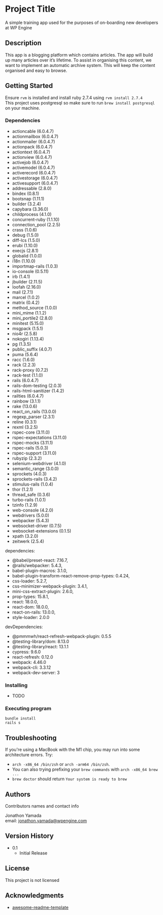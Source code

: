 # Project Title

A simple training app used for the purposes of on-boarding new developers at WP Engine

## Description

This app is a blogging platform which contains articles. The app will build up many articles over it’s lifetime. To
assist in organising this content, we want to implement an automatic archive system. This will keep the content
organised and easy to browse.

## Getting Started

Ensure `rvm` is installed and install ruby 2.7.4 using `rvm install 2.7.4`\
This project uses postgresql so make sure to run `brew install postgresql` on your machine.

### Dependencies

* actioncable (6.0.4.7)
* actionmailbox (6.0.4.7)
* actionmailer (6.0.4.7)
* actionpack (6.0.4.7)
* actiontext (6.0.4.7)
* actionview (6.0.4.7)
* activejob (6.0.4.7)
* activemodel (6.0.4.7)
* activerecord (6.0.4.7)
* activestorage (6.0.4.7)
* activesupport (6.0.4.7)
* addressable (2.8.0)
* bindex (0.8.1)
* bootsnap (1.11.1)
* builder (3.2.4)
* capybara (3.36.0)
* childprocess (4.1.0)
* concurrent-ruby (1.1.10)
* connection_pool (2.2.5)
* crass (1.0.6)
* debug (1.5.0)
* diff-lcs (1.5.0)
* erubi (1.10.0)
* execjs (2.8.1)
* globalid (1.0.0)
* i18n (1.10.0)
* importmap-rails (1.0.3)
* io-console (0.5.11)
* irb (1.4.1)
* jbuilder (2.11.5)
* loofah (2.16.0)
* mail (2.7.1)
* marcel (1.0.2)
* matrix (0.4.2)
* method_source (1.0.0)
* mini_mime (1.1.2)
* mini_portile2 (2.8.0)
* minitest (5.15.0)
* msgpack (1.5.1)
* nio4r (2.5.8)
* nokogiri (1.13.4)
* pg (1.3.5)
* public_suffix (4.0.7)
* puma (5.6.4)
* racc (1.6.0)
* rack (2.2.3)
* rack-proxy (0.7.2)
* rack-test (1.1.0)
* rails (6.0.4.7)
* rails-dom-testing (2.0.3)
* rails-html-sanitizer (1.4.2)
* railties (6.0.4.7)
* rainbow (3.1.1)
* rake (13.0.6)
* react_on_rails (13.0.0)
* regexp_parser (2.3.1)
* reline (0.3.1)
* rexml (3.2.5)
* rspec-core (3.11.0)
* rspec-expectations (3.11.0)
* rspec-mocks (3.11.1)
* rspec-rails (5.0.3)
* rspec-support (3.11.0)
* rubyzip (2.3.2)
* selenium-webdriver (4.1.0)
* semantic_range (3.0.0)
* sprockets (4.0.3)
* sprockets-rails (3.4.2)
* stimulus-rails (1.0.4)
* thor (1.2.1)
* thread_safe (0.3.6)
* turbo-rails (1.0.1)
* tzinfo (1.2.9)
* web-console (4.2.0)
* webdrivers (5.0.0)
* webpacker (5.4.3)
* websocket-driver (0.7.5)
* websocket-extensions (0.1.5)
* xpath (3.2.0)
* zeitwerk (2.5.4)

dependencies:

* @babel/preset-react: 7.16.7,
* @rails/webpacker: 5.4.3,
* babel-plugin-macros: 3.1.0,
* babel-plugin-transform-react-remove-prop-types: 0.4.24,
* css-loader: 5.2.7,
* css-minimizer-webpack-plugin: 3.4.1,
* mini-css-extract-plugin: 2.6.0,
* prop-types: 15.8.1,
* react: 18.0.0,
* react-dom: 18.0.0,
* react-on-rails: 13.0.0,
* style-loader: 2.0.0

devDependencies:

* @pmmmwh/react-refresh-webpack-plugin: 0.5.5
* @testing-library/dom: 8.13.0
* @testing-library/react: 13.1.1
* cypress: 9.6.0
* react-refresh: 0.12.0
* webpack: 4.46.0
* webpack-cli: 3.3.12
* webpack-dev-server: 3

### Installing

* TODO

### Executing program


`bundle install`\
`rails s`

## Troubleshooting

If you're using a MacBook with the M1 chip, you may run into some architecture errors. Try:

* `arch -x86_64 /bin/zsh` or `arch -arm64 /bin/zsh`.
* You can also trying prefixing your `brew commands` with `arch -x86_64 brew ...`
* `brew doctor` should return `Your system is ready to brew`

## Authors

Contributors names and contact info

Jonathon Yamada\
email: jonathon.yamada@wpengine.com

## Version History

* 0.1
    * Initial Release

## License

This project is not licensed

## Acknowledgments

* [awesome-readme-template](https://gist.github.com/DomPizzie/7a5ff55ffa9081f2de27c315f5018afc)
